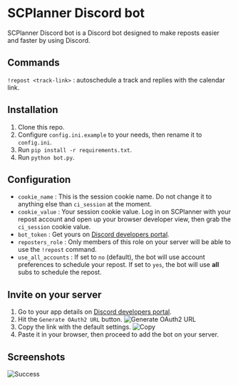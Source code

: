 SCPlanner Discord bot
===================

SCPlanner Discord bot is a Discord bot designed to make reposts easier and faster by using Discord.

Commands
-------
`!repost <track-link>` : autoschedule a track and replies with the calendar link.

Installation
-------
1. Clone this repo.
2. Configure `config.ini.example` to your needs, then rename it to `config.ini`.
3. Run `pip install -r requirements.txt`.
4. Run `python bot.py`.

Configuration
-------

 - `cookie_name` : This is the session cookie name. Do not change it to anything else than `ci_session` at the moment.
 - `cookie_value` : Your session cookie value. Log in on SCPlanner with your repost account and open up your browser developer view, then grab the `ci_session` cookie value.
 - `bot_token` : Get yours on [Discord developers portal](https://discordapp.com/developers/applications/me).
 - `reposters_role` : Only members of this role on your server will be able to use the `!repost` command.
 - `use_all_accounts` : If set to `no` (default), the bot will use account preferences to schedule your repost. If set to `yes`, the bot will use **all** subs to schedule the repost.
 
Invite on your server
-------

1. Go to your app details on [Discord developers portal](https://discordapp.com/developers/applications/me).
2. Hit the `Generate OAuth2 URL` button.
	![Generate OAuth2 URL](https://cdn.discordapp.com/attachments/335156054297935874/434004913434001419/unknown.png)
3. Copy the link with the default settings.
	![Copy](https://cdn.discordapp.com/attachments/335156054297935874/434005008778919939/unknown.png)
4. Paste it in your browser, then proceed to add the bot on your server.

Screenshots
-------
![Success](https://i.hipstercat.fr/storage/10r5CzjY.png)